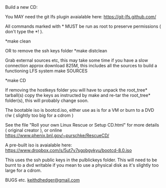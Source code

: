 Build a new CD:

You MAY need the git lfs plugin avaialable here:
https://git-lfs.github.com/

All commands marked with * MUST be run as root to preserve permissions ( don't type the *! ).

*make clean

OR to remove the ssh keys folder
*make distclean

Grab external sources etc, this may take some time if you have a slow connection approx download 825M, this includes all the sources to build a functioning LFS system
make SOURCES

*make CD

If removing the hostkeys folder you will have to unpack the root_tree* tarball(s) copy the keys as instructed by make and re-tar the root_tree* folder(s), this will probably change soon.

The bootable iso is bootcd.iso, either use as is for a VM or burn to a DVD r/w ( slightly too big for a cdrom )

See the file "Roll your own Linux Rescue or Setup CD.html" for more details ( original creator ), or online https://www.phenix.bnl.gov/~purschke/RescueCD/

A pre-built iso is avaialable here:
https://www.dropbox.com/s/5ut7v7sgobgykyu/bootcd-8.0.iso

This uses the ssh public keys in the pulblickeys folder.
This will need to be burnt to a dvd writable if you mean to use a physical disk as it's slightly too large for a cdrom.

BUGS etc.
keithdhedger@gmail.com